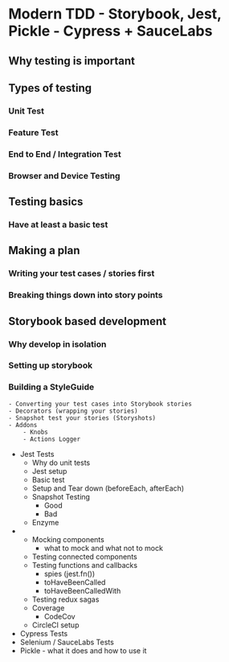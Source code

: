 # Modern TDD - Storybook, Jest, Pickle - Cypress + SauceLabs

## Why testing is important
## Types of testing
### Unit Test
### Feature Test
### End to End / Integration Test
### Browser and Device Testing

## Testing basics
### Have at least a basic test

## Making a plan
### Writing your test cases / stories first
### Breaking things down into story points

## Storybook based development
### Why develop in isolation
### Setting up storybook
### Building a StyleGuide
	- Converting your test cases into Storybook stories
	- Decorators (wrapping your stories)
 	- Snapshot test your stories (Storyshots)
 	- Addons
	 	- Knobs
	 	- Actions Logger
- Jest Tests
	- Why do unit tests
	- Jest setup
	- Basic test
	- Setup and Tear down (beforeEach, afterEach)
	- Snapshot Testing
		- Good 
		- Bad
	- Enzyme
- 	- Mocking components
		- what to mock and what not to mock
	- Testing connected components
	- Testing functions and callbacks
		- spies (jest.fn())
		- toHaveBeenCalled
		- toHaveBeenCalledWith
	- Testing redux sagas
	- Coverage
		- CodeCov 
	- CircleCI setup
- Cypress Tests
- Selenium / SauceLabs Tests
- Pickle - what it does and how to use it
<!--stackedit_data:
eyJoaXN0b3J5IjpbMTA2NjEwMzkzOV19
-->
